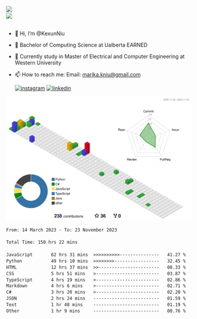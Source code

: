 <a href="https://github.com/anuraghazra/github-readme-stats">
  <img align="center" src="https://github-readme-stats.vercel.app/api?username=KexunNiu&show_icons=true" />
</a>
</br>
<a href="https://github.com/anuraghazra/github-readme-stats">
  <img align="center" src="https://github-readme-stats.vercel.app/api/top-langs/?username=KexunNiu" />
</a>

</br>
</br>

- 👋 Hi, I’m @KexunNiu
- 👀 Bachelor of Computing Science at Ualberta EARNED
- 🌱 Currently study in Master of Electrical and Computer Engineering at Western University
- 📫 How to reach me: Email: marika.kniu@gmail.com
  
  [![instagram](https://github.com/shikhar1020jais1/Git-Social/blob/master/Icons/Instagram1.png (Instagram))][1] [![linkedin](https://github.com/shikhar1020jais1/Git-Social/blob/master/Icons/LinkedIn1.png (LinkedIn))][2]

<!-- To Link your profile to the media buttons -->

[1]: https://www.instagram.com/barryn719_
[2]: https://www.linkedin.com/in/kexun-niu



![](./profile-3d-contrib/profile-gitblock.svg)

<!--START_SECTION:waka-->

```txt
From: 14 March 2023 - To: 23 November 2023

Total Time: 150 hrs 22 mins

JavaScript       62 hrs 31 mins  >>>>>>>>>>---------------   41.27 %
Python           49 hrs 10 mins  >>>>>>>>-----------------   32.45 %
HTML             12 hrs 37 mins  >>-----------------------   08.33 %
CSS              5 hrs 51 mins   >------------------------   03.87 %
TypeScript       4 hrs 19 mins   >------------------------   02.86 %
Markdown         4 hrs 6 mins    >------------------------   02.71 %
C#               3 hrs 20 mins   >------------------------   02.20 %
JSON             2 hrs 24 mins   -------------------------   01.59 %
Text             1 hr 48 mins    -------------------------   01.19 %
Other            1 hr 9 mins     -------------------------   00.76 %
```

<!--END_SECTION:waka-->

